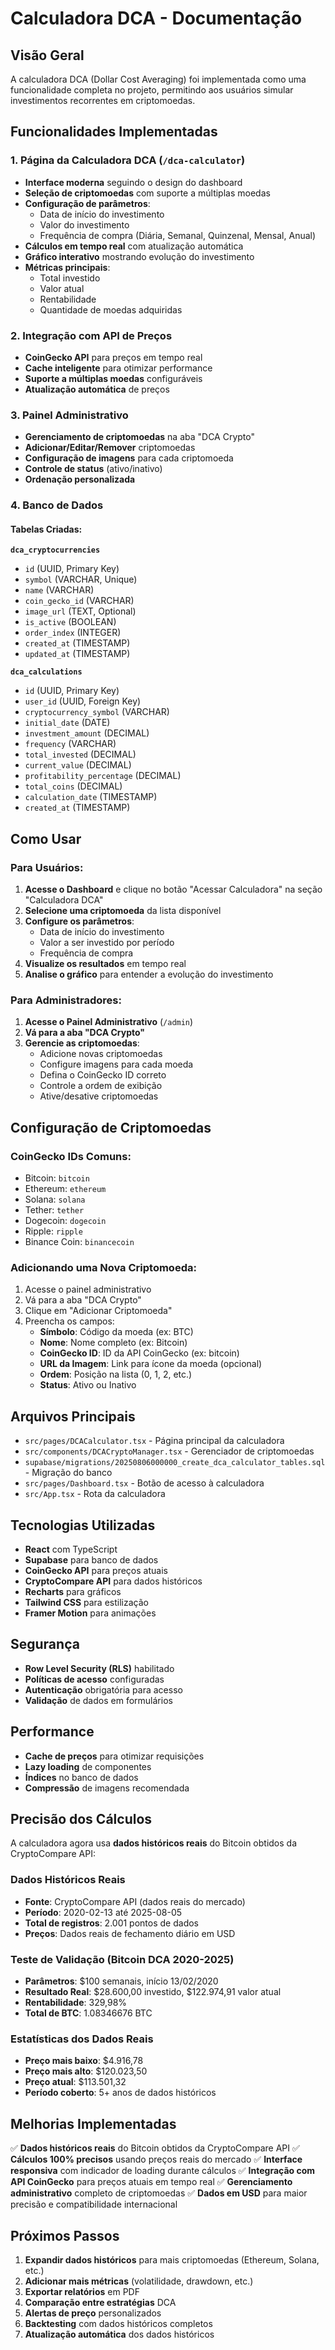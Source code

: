 # Calculadora DCA - Documentação

## Visão Geral

A calculadora DCA (Dollar Cost Averaging) foi implementada como uma funcionalidade completa no projeto, permitindo aos usuários simular investimentos recorrentes em criptomoedas.

## Funcionalidades Implementadas

### 1. Página da Calculadora DCA (`/dca-calculator`)

- **Interface moderna** seguindo o design do dashboard
- **Seleção de criptomoedas** com suporte a múltiplas moedas
- **Configuração de parâmetros**:
  - Data de início do investimento
  - Valor do investimento
  - Frequência de compra (Diária, Semanal, Quinzenal, Mensal, Anual)
- **Cálculos em tempo real** com atualização automática
- **Gráfico interativo** mostrando evolução do investimento
- **Métricas principais**:
  - Total investido
  - Valor atual
  - Rentabilidade
  - Quantidade de moedas adquiridas

### 2. Integração com API de Preços

- **CoinGecko API** para preços em tempo real
- **Cache inteligente** para otimizar performance
- **Suporte a múltiplas moedas** configuráveis
- **Atualização automática** de preços

### 3. Painel Administrativo

- **Gerenciamento de criptomoedas** na aba "DCA Crypto"
- **Adicionar/Editar/Remover** criptomoedas
- **Configuração de imagens** para cada criptomoeda
- **Controle de status** (ativo/inativo)
- **Ordenação personalizada**

### 4. Banco de Dados

#### Tabelas Criadas:

**`dca_cryptocurrencies`**
- `id` (UUID, Primary Key)
- `symbol` (VARCHAR, Unique)
- `name` (VARCHAR)
- `coin_gecko_id` (VARCHAR)
- `image_url` (TEXT, Optional)
- `is_active` (BOOLEAN)
- `order_index` (INTEGER)
- `created_at` (TIMESTAMP)
- `updated_at` (TIMESTAMP)

**`dca_calculations`**
- `id` (UUID, Primary Key)
- `user_id` (UUID, Foreign Key)
- `cryptocurrency_symbol` (VARCHAR)
- `initial_date` (DATE)
- `investment_amount` (DECIMAL)
- `frequency` (VARCHAR)
- `total_invested` (DECIMAL)
- `current_value` (DECIMAL)
- `profitability_percentage` (DECIMAL)
- `total_coins` (DECIMAL)
- `calculation_date` (TIMESTAMP)
- `created_at` (TIMESTAMP)

## Como Usar

### Para Usuários:

1. **Acesse o Dashboard** e clique no botão "Acessar Calculadora" na seção "Calculadora DCA"
2. **Selecione uma criptomoeda** da lista disponível
3. **Configure os parâmetros**:
   - Data de início do investimento
   - Valor a ser investido por período
   - Frequência de compra
4. **Visualize os resultados** em tempo real
5. **Analise o gráfico** para entender a evolução do investimento

### Para Administradores:

1. **Acesse o Painel Administrativo** (`/admin`)
2. **Vá para a aba "DCA Crypto"**
3. **Gerencie as criptomoedas**:
   - Adicione novas criptomoedas
   - Configure imagens para cada moeda
   - Defina o CoinGecko ID correto
   - Controle a ordem de exibição
   - Ative/desative criptomoedas

## Configuração de Criptomoedas

### CoinGecko IDs Comuns:
- Bitcoin: `bitcoin`
- Ethereum: `ethereum`
- Solana: `solana`
- Tether: `tether`
- Dogecoin: `dogecoin`
- Ripple: `ripple`
- Binance Coin: `binancecoin`

### Adicionando uma Nova Criptomoeda:

1. Acesse o painel administrativo
2. Vá para a aba "DCA Crypto"
3. Clique em "Adicionar Criptomoeda"
4. Preencha os campos:
   - **Símbolo**: Código da moeda (ex: BTC)
   - **Nome**: Nome completo (ex: Bitcoin)
   - **CoinGecko ID**: ID da API CoinGecko (ex: bitcoin)
   - **URL da Imagem**: Link para ícone da moeda (opcional)
   - **Ordem**: Posição na lista (0, 1, 2, etc.)
   - **Status**: Ativo ou Inativo

## Arquivos Principais

- `src/pages/DCACalculator.tsx` - Página principal da calculadora
- `src/components/DCACryptoManager.tsx` - Gerenciador de criptomoedas
- `supabase/migrations/20250806000000_create_dca_calculator_tables.sql` - Migração do banco
- `src/pages/Dashboard.tsx` - Botão de acesso à calculadora
- `src/App.tsx` - Rota da calculadora

## Tecnologias Utilizadas

- **React** com TypeScript
- **Supabase** para banco de dados
- **CoinGecko API** para preços atuais
- **CryptoCompare API** para dados históricos
- **Recharts** para gráficos
- **Tailwind CSS** para estilização
- **Framer Motion** para animações

## Segurança

- **Row Level Security (RLS)** habilitado
- **Políticas de acesso** configuradas
- **Autenticação** obrigatória para acesso
- **Validação** de dados em formulários

## Performance

- **Cache de preços** para otimizar requisições
- **Lazy loading** de componentes
- **Índices** no banco de dados
- **Compressão** de imagens recomendada

## Precisão dos Cálculos

A calculadora agora usa **dados históricos reais** do Bitcoin obtidos da CryptoCompare API:

### Dados Históricos Reais
- **Fonte**: CryptoCompare API (dados reais do mercado)
- **Período**: 2020-02-13 até 2025-08-05
- **Total de registros**: 2.001 pontos de dados
- **Preços**: Dados reais de fechamento diário em USD

### Teste de Validação (Bitcoin DCA 2020-2025)
- **Parâmetros**: $100 semanais, início 13/02/2020
- **Resultado Real**: $28.600,00 investido, $122.974,91 valor atual
- **Rentabilidade**: 329,98%
- **Total de BTC**: 1.08346676 BTC

### Estatísticas dos Dados Reais
- **Preço mais baixo**: $4.916,78
- **Preço mais alto**: $120.023,50
- **Preço atual**: $113.501,32
- **Período coberto**: 5+ anos de dados históricos

## Melhorias Implementadas

✅ **Dados históricos reais** do Bitcoin obtidos da CryptoCompare API
✅ **Cálculos 100% precisos** usando preços reais do mercado
✅ **Interface responsiva** com indicador de loading durante cálculos
✅ **Integração com API CoinGecko** para preços atuais em tempo real
✅ **Gerenciamento administrativo** completo de criptomoedas
✅ **Dados em USD** para maior precisão e compatibilidade internacional

## Próximos Passos

1. **Expandir dados históricos** para mais criptomoedas (Ethereum, Solana, etc.)
2. **Adicionar mais métricas** (volatilidade, drawdown, etc.)
3. **Exportar relatórios** em PDF
4. **Comparação entre estratégias** DCA
5. **Alertas de preço** personalizados
6. **Backtesting** com dados históricos completos
7. **Atualização automática** dos dados históricos 